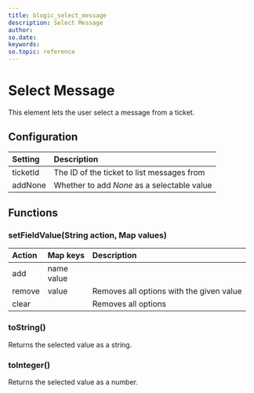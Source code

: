 ```yaml
---
title: blogic_select_message
description: Select Message
author:
so.date:
keywords:
so.topic: reference
---
```


# Select Message

This element lets the user select a message from a ticket.

## Configuration

| Setting  | Description                                  |
|:---------|:---------------------------------------------|
| ticketId | The ID of the ticket to list messages from   |
| addNone  | Whether to add *None* as a selectable value  |

## Functions

### setFieldValue(String action, Map values)

| Action   | Map keys       | Description                              |
|:---------|:---------------|:-----------------------------------------|
| add      | name<br/>value |                                          |
| remove   | value          | Removes all options with the given value |
| clear    |                | Removes all options                      |

### toString()

Returns the selected value as a string.

### toInteger()

Returns the selected value as a number.
